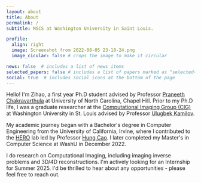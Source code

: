```yaml
---
layout: about
title: About
permalink: /
subtitle: MSCS at Washington University in Saint Louis.

profile:
  align: right
  image: Screenshot from 2022-08-05 23-18-24.png
  image_cicular: false # crops the image to make it circular

news: false  # includes a list of news items
selected_papers: false # includes a list of papers marked as "selected={true}"
social: true  # includes social icons at the bottom of the page
---
```


Hello! I'm Zihao, a first year Ph.D student advised by Professor [Praneeth Chakravarthula](https://www.cs.unc.edu/~cpk/) at University of North Carolina, Chapel Hill. Prior to my Ph.D life, I was a graduate researcher at the [Computational Imaging Group (CIG)](https://cigroup.wustl.edu/) at Washington University in St. Louis advised by Professor [Ulugbek Kamilov](https://engineering.wustl.edu/faculty/Ulugbek-Kamilov.html).

My academic journey began with a Bachelor's degree in Computer Engineering from the University of California, Irvine, where I contributed to the [HERO](https://hero.eng.uci.edu/) lab led by Professor [Hung Cao](https://engineering.uci.edu/users/hung-cao). I later completed my Master's in Computer Science at WashU in December 2022.

I do research on Computational Imaging, including imaging inverse problems and 3D/4D reconstructions. I'm actively looking for an Internship for Summer 2025. I'd be thrilled to hear about any opportunities - please feel free to reach out.